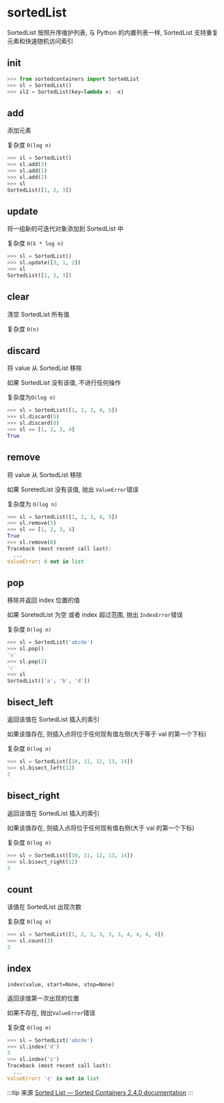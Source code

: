 # sortedList

SortedList 按照升序维护列表, 与 Python 的内置列表一样, SortedList 支持重复元素和快速随机访问索引
## init
```python
>>> from sortedcontainers import SortedList
>>> sl = SortedList()
>>> sl2 = SortedList(key=lambda x: -x)
```
## add

添加元素

  复杂度 `O(log n)`
```python
>>> sl = SortedList()
>>> sl.add(3)
>>> sl.add(1)
>>> sl.add(2)
>>> sl
SortedList([1, 2, 3])
```

## update
将一组新的可迭代对象添加到 SortedList 中

复杂度 `O(k * log n)`
```python
>>> sl = SortedList()
>>> sl.update([3, 1, 2])
>>> sl
SortedList([1, 2, 3])
```

## clear
清空 SortedList 所有值

复杂度 `O(n)`

## discard
将 value 从 SortedList 移除

如果 SortedList 没有该值, 不进行任何操作

复杂度为`O(log n)`
```python
>>> sl = SortedList([1, 2, 3, 4, 5])
>>> sl.discard(5)
>>> sl.discard(0)
>>> sl == [1, 2, 3, 4]
True
```

## remove
将 value 从 SortedList 移除

如果 SoretedList 没有该值, 抛出 `ValueError`错误

复杂度为 `O(log n)`
```python
>>> sl = SortedList([1, 2, 3, 4, 5])
>>> sl.remove(5)
>>> sl == [1, 2, 3, 4]
True
>>> sl.remove(0)
Traceback (most recent call last):
  ...
ValueError: 0 not in list
```

## pop
移除并返回 index 位置的值

如果 SoretedList 为空 或者 index 超过范围, 抛出 `IndexError`错误

复杂度 `O(log n)`
```python
>>> sl = SortedList('abcde')
>>> sl.pop()
'e'
>>> sl.pop(2)
'c'
>>> sl
SortedList(['a', 'b', 'd'])
```

## bisect_left
返回该值在 SortedList 插入的索引

如果该值存在, 则插入点将位于任何现有值左侧(大于等于 val 的第一个下标)

复杂度 `O(log n)`

```python
>>> sl = SortedList([10, 11, 12, 13, 14])
>>> sl.bisect_left(12)
2
```

## bisect_right
返回该值在 SortedList 插入的索引

如果该值存在, 则插入点将位于任何现有值右侧(大于 val 的第一个下标)

复杂度 `O(log n)`

```python
>>> sl = SortedList([10, 11, 12, 13, 14])
>>> sl.bisect_right(12)
3
```

## count

该值在 SortedList 出现次数

复杂度 `O(log n)`
```python
>>> sl = SortedList([1, 2, 2, 3, 3, 3, 4, 4, 4, 4])
>>> sl.count(3)
3
```
## index
`index(value, start=None, stop=None)`

返回该值第一次出现的位置

如果不存在, 抛出`ValueError`错误

复杂度 `O(log n)`
```python
>>> sl = SortedList('abcde')
>>> sl.index('d')
3
>>> sl.index('z')
Traceback (most recent call last):
  ...
ValueError: 'z' is not in list
```
:::tip 来源
[Sorted List — Sorted Containers 2.4.0 documentation](https://grantjenks.com/docs/sortedcontainers/sortedlist.html)
:::
